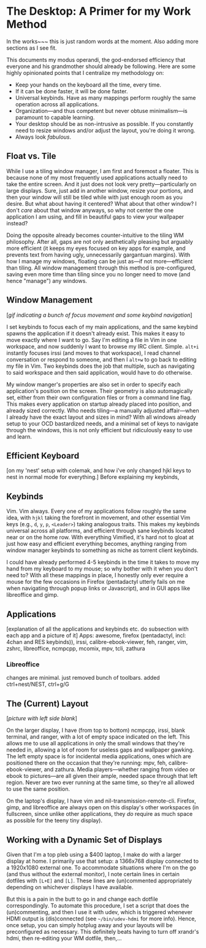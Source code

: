 # The Desktop: A Primer for my Work Method

In the works~~~ this is just random words at the moment. Also adding more sections as I see fit.

This documents my modus operandi, the god-endorsed efficiency that everyone and his grandmother should already be following. Here are some highly opinionated points that I centralize my methodology on:

* Keep your hands on the keyboard all the time, every time.
* If it can be done faster, it will be done faster.
* Universal keybinds. Have as many mappings perform roughly the same operation across all applications.
* Organization—and thus competent but never obtuse minimalism—is paramount to capable learning.
* Your desktop should be as non-intrusive as possible. If you constantly need to resize windows and/or adjust the layout, you're doing it wrong.
* Always look *fabulous*.

## Float vs. Tile

While I use a tiling window manager, I am first and foremost a floater. This is because none of my most frequently used applications actually need to take the entire screen. And it just does not look very pretty—particularly on large displays. Sure, just add in another window, resize your portions, and then your window will still be tiled while with just enough room as you desire. But what about having it centered? What about that other window? I don't *care* about that window anyways, so why not center the one application I am using, and fill in beautiful gaps to view your wallpaper instead?

Doing the opposite already becomes counter-intuitive to the tiling WM philosophy. After all, gaps are not only aesthetically pleasing but arguably more efficient (it keeps my eyes focused on key apps for example, and prevents text from having ugly, unnecessarily gargantuan margins). With how I manage my windows, floating can be just as—if not more—efficient than tiling. All window management through this method is pre-configured, saving even more time than tiling since you no longer need to move (and hence "manage") any windows.

## Window Management

[*gif indicating a bunch of focus movement and some keybind navigation*]

I set keybinds to focus each of my main applications, and the same keybind spawns the application if it doesn't already exist. This makes it easy to move exactly where I want to go. Say I'm editing a file in Vim in one workspace, and now suddenly I want to browse my IRC client. Simple. `alt+i` instantly focuses irssi (and moves to that workspace), I read channel conversation or respond to someone, and then I `alt+w` to go back to editing my file in Vim. Two keybinds does the job that multiple, such as navigating to said workspace and then said application, would have to do otherwise.

My window manger's properties are also set in order to specify each application's position on the screen. Their geometry is also automagically set, either from their own configuration files or from a command line flag. This makes every application on startup already placed into position, and already sized correctly. Who needs tiling—a manually adjusted affair—when I already have the exact layout and sizes in mind? With all windows already setup to your OCD bastardized needs, and a minimal set of keys to navigate through the windows, this is not only efficient but ridiculously easy to use and learn.

## Efficient Keyboard

[on my 'nest' setup with colemak, and how i've only changed hjkl keys to nest in normal mode for everything.]
Before explaining my keybinds,

## Keybinds

Vim. Vim always. Every one of my applications follow roughly the same idea, with `hjkl` taking the forefront in movement, and other essential Vim keys (e.g., `d`, `y`, `p`, `<Leader>`) taking analogous traits. This makes my keybinds universal across all platforms, and efficient through sane keybinds located near or on the home row. With everything Vimified, it's hard not to gloat at just how easy and efficient everything becomes, anything ranging from window manager keybinds to something as niche as torrent client keybinds.

I could have already performed 4-5 keybinds in the time it takes to move my hand from my keyboard to my mouse; so why bother with it when you don't need to? With all these mappings in place, I honestly only ever require a mouse for the few occasions in Firefox (pentadactyl utterly fails on me when navigating through popup links or Javascript), and in GUI apps like libreoffice and gimp.

## Applications

[explanation of all the applications and keybinds etc. do subsection with each app and a picture of it]
Apps: awesome, firefox (pentadactyl, incl: 4chan and RES keybinds)), irssi, calibre-ebook-viewer, feh, ranger, vim, zshrc, libreoffice, ncmpcpp, mcomix, mpv, tcli, zathura

### Libreoffice

changes are minimal. just removed bunch of toolbars. added ctrl+nest/NEST, ctrl+g/G

## The (Current) Layout

[*picture with left side blank*]

On the larger display, I have (from top to bottom) ncmpcpp, irssi, blank terminal, and ranger, with a lot of empty space indicated on the left. This allows me to use all applications in only the small windows that they're needed in, allowing a lot of room for useless gaps and wallpaper gawking. The left empty space is for incidental media applications, ones which are positioned there on the occasion that they're running: mpv, feh, calibre-ebook-viewer, and zathura. Media players—whether ranging from video or ebook to pictures—are all given their ample, needed space through that left region. Never are two ever running at the same time, so they're all allowed to use the same position.

On the laptop's display, I have vim and nil-transmission-remote-cli. Firefox, gimp, and libreoffice are always open on this display's other workspaces (in fullscreen, since unlike other applications, they *do* require as much space as possible for the teeny tiny display).

## Working with a Dynamic Set of Displays

Given that I'm a top pleb using a $400 laptop, I make do with a larger display at home. I primarily use that setup: a 1366x768 display connected to a 1920x1080 external one. To accommodate situations where I'm on the go (and thus without the external monitor), I note certain lines in certain dotfiles with `[L+E]` and `[L]`. These lines are (un)commented appropriately depending on whichever displays I have available.

But this is a pain in the butt to go in and change each dotfile correspondingly. To automate this procedure, I set a script that does the (un)commenting, and then I use it with udev, which is triggered whenever HDMI output is (dis)connected (see `~/bin/udev-hdmi` for more info). Hence, once setup, you can simply hotplug away and your layouts will be preconfigured as necessary. This definitely beats having to turn off xrandr's hdmi, then re-editing your WM dotfile, then,...
